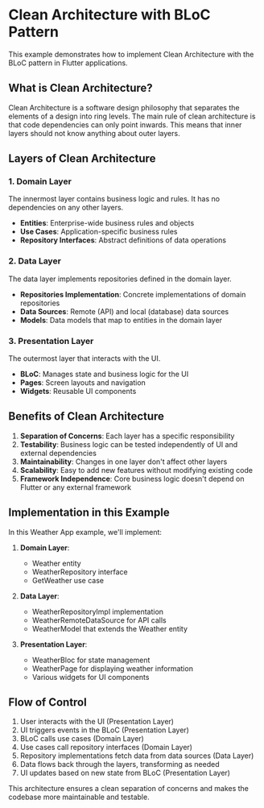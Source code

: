 # Clean Architecture with BLoC Pattern

This example demonstrates how to implement Clean Architecture with the BLoC pattern in Flutter applications.

## What is Clean Architecture?

Clean Architecture is a software design philosophy that separates the elements of a design into ring levels. The main rule of clean architecture is that code dependencies can only point inwards. This means that inner layers should not know anything about outer layers.

## Layers of Clean Architecture

### 1. Domain Layer

The innermost layer contains business logic and rules. It has no dependencies on any other layers.

- **Entities**: Enterprise-wide business rules and objects
- **Use Cases**: Application-specific business rules
- **Repository Interfaces**: Abstract definitions of data operations

### 2. Data Layer

The data layer implements repositories defined in the domain layer.

- **Repositories Implementation**: Concrete implementations of domain repositories
- **Data Sources**: Remote (API) and local (database) data sources
- **Models**: Data models that map to entities in the domain layer

### 3. Presentation Layer

The outermost layer that interacts with the UI.

- **BLoC**: Manages state and business logic for the UI
- **Pages**: Screen layouts and navigation
- **Widgets**: Reusable UI components

## Benefits of Clean Architecture

1. **Separation of Concerns**: Each layer has a specific responsibility
2. **Testability**: Business logic can be tested independently of UI and external dependencies
3. **Maintainability**: Changes in one layer don't affect other layers
4. **Scalability**: Easy to add new features without modifying existing code
5. **Framework Independence**: Core business logic doesn't depend on Flutter or any external framework

## Implementation in this Example

In this Weather App example, we'll implement:

1. **Domain Layer**:
   - Weather entity
   - WeatherRepository interface
   - GetWeather use case

2. **Data Layer**:
   - WeatherRepositoryImpl implementation
   - WeatherRemoteDataSource for API calls
   - WeatherModel that extends the Weather entity

3. **Presentation Layer**:
   - WeatherBloc for state management
   - WeatherPage for displaying weather information
   - Various widgets for UI components

## Flow of Control

1. User interacts with the UI (Presentation Layer)
2. UI triggers events in the BLoC (Presentation Layer)
3. BLoC calls use cases (Domain Layer)
4. Use cases call repository interfaces (Domain Layer)
5. Repository implementations fetch data from data sources (Data Layer)
6. Data flows back through the layers, transforming as needed
7. UI updates based on new state from BLoC (Presentation Layer)

This architecture ensures a clean separation of concerns and makes the codebase more maintainable and testable.
